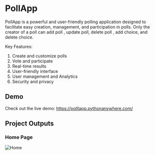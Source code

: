 # PollApp
PollApp is a powerful and user-friendly polling application designed to facilitate easy creation, management, and participation in polls. Only the creator of a poll can add poll , update poll, delete poll , add choice,  and delete choice.

Key Features:
1) Create and customize polls
2) Vote and participate
3) Real-time results
4) User-friendly interface
5) User management and Analytics
6) Security and privacy

## Demo
Check out the live demo: https://polllapp.pythonanywhere.com/

## Project Outputs

### Home Page
![Home](https://github.com/pranavambadkar/PollApp/assets/125912673/2aff41dd-314b-4352-b2cc-f7d0d2bf44fd)
